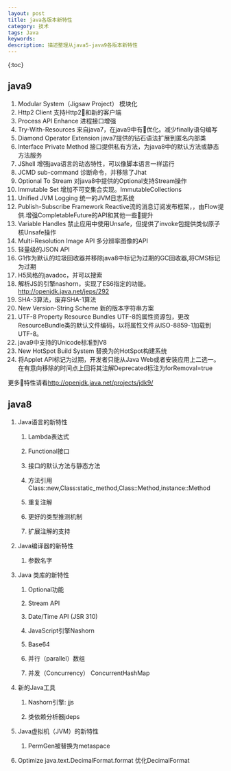 ```yaml
---
layout: post
title: java各版本新特性
category: 技术
tags: Java
keywords: 
description: 描述整理从java5-java9各版本新特性
---
```



{:toc}

## java9


1. Modular System（Jigsaw Project） 模块化
1. Http2 Client  支持Http2和新的客户端
1. Process API Enhance 进程接口增强
1. Try-With-Resources  来自java7，在java9中有优化。减少finally语句编写
1. Diamond Operator Extension java7提供的钻石语法扩展到匿名内部类
1. Interface Private Method 接口提供私有方法，为java8中的默认方法或静态方法服务
1. JShell  增强java语言的动态特性，可以像脚本语言一样运行
1. JCMD sub-command 诊断命令，并移除了Jhat
1. Optional To Stream 对java8中提供的Optional支持Stream操作
1. Immutable Set 增加不可变集合实现。ImmutableCollections
1. Unified JVM Logging 统一的JVM日志系统
1. Publish-Subscribe Framework Reactive流的消息订阅发布框架，，由Flow提供.增强CompletableFuture的API和其他一些提升
1. Variable Handles  禁止应用中使用Unsafe，但提供了invoke包提供类似原子核Unsafe操作
1. Мulti-Resolution Image API 多分辨率图像的API
1. 轻量级的JSON API 
1. G1作为默认的垃圾回收器并移除java8中标记为过期的GC回收器,将CMS标记为过期
1. H5风格的javadoc，并可以搜索
1. 解析JS的引擎nashorn，实现了ES6指定的功能。<http://openjdk.java.net/jeps/292>
1. SHA-3算法，废弃SHA-1算法
1. New Version-String Scheme 新的版本字符串方案
1. UTF-8 Property Resource Bundles UTF-8的属性资源包，更改ResourceBundle类的默认文件编码，以将属性文件从ISO-8859-1加载到UTF-8。
1. java9中支持的Unicode标准到V8
1. New HotSpot Build System 替换为的HotSpot构建系统
1. 将Applet API标记为过期，开发者只能从Java Web或者安装应用上二选一。在有意向移除的时间点上回将其注解Deprecated标注为forRemoval=true

更多特性请看<http://openjdk.java.net/projects/jdk9/>

## java8
1. Java语言的新特性

    1. Lambda表达式

    1. Functional接口

    1. 接口的默认方法与静态方法

    1. 方法引用 
Class::new,Class:static_method,Class::Method,instance::Method

    1. 重复注解

    1. 更好的类型推测机制

    1. 扩展注解的支持

1. Java编译器的新特性

    1. 参数名字

1. Java 类库的新特性
    1. Optional功能

    1. Stream API

    1. Date/Time API (JSR 310)

    1. JavaScript引擎Nashorn

    1. Base64 

    1. 并行（parallel）数组

    1. 并发（Concurrency） ConcurrentHashMap

1. 新的Java工具

    1. Nashorn引擎: jjs

    1. 类依赖分析器jdeps

1. Java虚拟机（JVM）的新特性
    1. PermGen被替换为metaspace

1. Optimize java.text.DecimalFormat.format 优化DecimalFormat
